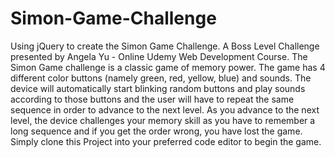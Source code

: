# Simon-Game-Challenge

Using jQuery to create the Simon Game Challenge. A Boss Level Challenge presented by Angela Yu - Online Udemy Web Development Course. The Simon Game challenge is a classic game of memory power. The game has 4 different color buttons (namely green, red, yellow, blue) and sounds. The device will automatically start blinking random buttons and play sounds according to those buttons and the user will have to repeat the same sequence in order to advance to the next level. As you advance to the next level, the device challenges your memory skill as you have to remember a long sequence and if you get the order wrong, you have lost the game. Simply clone this Project into your preferred code editor to begin the game.


